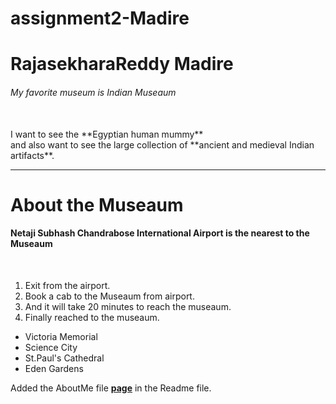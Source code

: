 # assignment2-Madire

# RajasekharaReddy Madire

###### My favorite museum is Indian Museaum

<br>
I want to see the **Egyptian human mummy**<br>
and also want to see the large collection of **ancient and medieval Indian artifacts**.

---

# About the Museaum
#### Netaji Subhash Chandrabose International Airport is the nearest to the Museaum
<br>

1. Exit from the airport.
2. Book a cab to the Museaum from airport.
3. And it will take 20 minutes to reach the museaum.
4.  Finally reached to the museaum.

* Victoria Memorial
* Science City
* St.Paul's Cathedral
* Eden Gardens

Added the AboutMe file **[page](AboutMe.md)** in the Readme file.
